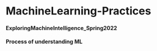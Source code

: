 # MachineLearning-Practices
#### ExploringMachineIntelligence_Spring2022
#### Process of understanding ML
